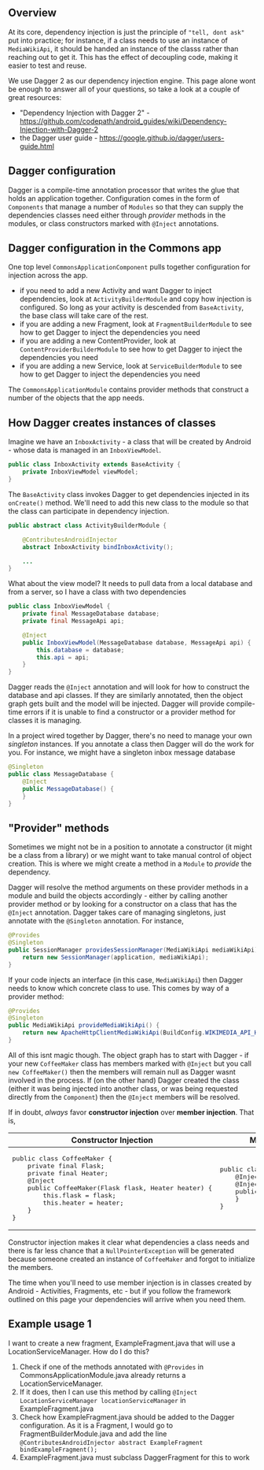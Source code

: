 ## Overview

At its core, dependency injection is just the principle of `"tell, dont ask"` put into practice; for instance, if a class needs to use an instance of `MediaWikiApi`, it should be handed an instance of the classs rather than reaching out to get it.  This has the effect of decoupling code, making it easier to test and reuse.

We use Dagger 2 as our dependency injection engine.  This page alone wont be enough to answer all of your questions, so take a look at a couple of great resources:

* "Dependency Injection with Dagger 2" - https://github.com/codepath/android_guides/wiki/Dependency-Injection-with-Dagger-2
* the Dagger user guide - https://google.github.io/dagger/users-guide.html

## Dagger configuration 

Dagger is a compile-time annotation processor that writes the glue that holds an application together.  Configuration comes in the form of `Components` that manage a number of `Modules` so that they can supply the dependencies classes need either through *provider* methods in the modules, or class constructors marked with `@Inject` annotations.

## Dagger configuration in the Commons app

One top level `CommonsApplicationComponent` pulls together configuration for injection across the app.

- if you need to add a new Activity and want Dagger to inject dependencies, look at `ActivityBuilderModule` and copy how injection is configured.  So long as your activity is descended from `BaseActivity`, the base class will take care of the rest.
- if you are adding a new Fragment, look at `FragmentBuilderModule` to see how to get Dagger to inject the dependencies you need
- if you are adding a new ContentProvider, look at `ContentProviderBuilderModule` to see how to get Dagger to inject the dependencies you need
- if you are adding a new Service, look at `ServiceBuilderModule` to see how to get Dagger to inject the dependencies you need

The `CommonsApplicationModule` contains provider methods that construct a number of the objects that the app needs.

## How Dagger creates instances of classes

Imagine we have an `InboxActivity` - a class that will be created by Android - whose data is managed in an `InboxViewModel`.

```java
public class InboxActivity extends BaseActivity {
    private InboxViewModel viewModel;
}
```

The `BaseActivity` class invokes Dagger to get dependencies injected in its `onCreate()` method.  We'll need to add this new class to the module so that the class can participate in dependency injection.

```java
public abstract class ActivityBuilderModule {

    @ContributesAndroidInjector
    abstract InboxActivity bindInboxActivity();

    ...
}
```

What about the view model?  It needs to pull data from a local database and from a server, so I have a class with two dependencies

```java
public class InboxViewModel {
    private final MessageDatabase database;
    private final MessageApi api;

    @Inject
    public InboxViewModel(MessageDatabase database, MessageApi api) {
        this.database = database;
        this.api = api;
    }
}
```
Dagger reads the `@Inject` annotation and will look for how to construct the database and api classes.  If they are similarly annotated, then the object graph gets built and the model will be injected.  Dagger will provide compile-time errors if it is unable to find a constructor or a provider method for classes it is managing.

In a project wired together by Dagger, there's no need to manage your own *singleton* instances.  If you annotate a class then Dagger will do the work for you.  For instance, we might have a singleton inbox message database

```java
@Singleton
public class MessageDatabase {
    @Inject
    public MessageDatabase() {
    }
}
```

## "Provider" methods

Sometimes we might not be in a position to annotate a constructor (it might be a class from a library) or we might want to take manual control of object creation.  This is where we might create a method in a `Module` to *provide* the dependency.

Dagger will resolve the method arguments on these provider methods in a module and build the objects accordingly - either by calling another provider method or by looking for a constructor on a class that has the `@Inject` annotation.  Dagger takes care of managing singletons, just annotate with the `@Singleton` annotation.  For instance,

```java
@Provides
@Singleton
public SessionManager providesSessionManager(MediaWikiApi mediaWikiApi) {
    return new SessionManager(application, mediaWikiApi);
}
```

If your code injects an interface (in this case, `MediaWikiApi`) then Dagger needs to know which concrete class to use.  This comes by way of a provider method:

```java
@Provides
@Singleton
public MediaWikiApi provideMediaWikiApi() {
    return new ApacheHttpClientMediaWikiApi(BuildConfig.WIKIMEDIA_API_HOST);
}
```

All of this isnt magic though.  The object graph has to start with Dagger - if your new `CoffeeMaker` class has members marked with `@Inject` but you call `new CoffeeMaker()` then the members will remain null as Dagger wasnt involved in the process.  If (on the other hand) Dagger created the class (either it was being injected into another class, or was being requested directly from the `Component`) then the `@Inject` members will be resolved.

If in doubt, _always_ favor **constructor injection** over **member injection**.  That is, 
<table><thead>
<tr><th>Constructor Injection</th><th>Member Injection</th></tr>
</thead><tbody>
<tr>
<td><pre lang="java">
public class CoffeeMaker {
    private final Flask;
    private final Heater;
    @Inject
    public CoffeeMaker(Flask flask, Heater heater) {
        this.flask = flask;
        this.heater = heater;
    }
}</pre></td><td><pre lang="java">
public class CoffeeMaker {
    @Inject private Flask;
    @Inject private final Heater;
    public CoffeeMaker() {
    }
}</pre></td>
</tr></tbody>
</table>

Constructor injection makes it clear what dependencies a class needs and there is far less chance that a `NullPointerException` will be generated because someone created an instance of `CoffeeMaker` and forgot to initialize the members.

The time when you'll need to use member injection is in classes created by Android - Activities, Fragments, etc - but if you follow the framework outlined on this page your dependencies will arrive when you need them.

## Example usage 1 

I want to create a new fragment, ExampleFragment.java that will use a LocationServiceManager. How do I do this?

1. Check if one of the methods annotated with `@Provides` in CommonsApplicationModule.java already returns a LocationServiceManager. 
2. If it does, then I can use this method by calling `@Inject LocationServiceManager locationServiceManager` in ExampleFragment.java
3. Check how ExampleFragment.java should be added to the Dagger configuration. As it is a Fragment, I would go to FragmentBuilderModule.java and add the line `@ContributesAndroidInjector abstract ExampleFragment bindExampleFragment();`
4. ExampleFragment.java must subclass DaggerFragment for this to work